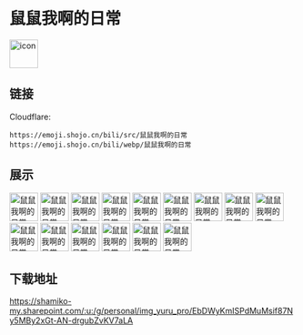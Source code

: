 # 鼠鼠我啊的日常
<img src="https://emoji.shojo.cn/bili/src/鼠鼠我啊的日常/icon.png" width="50" height="50" alt="icon">

## 链接
Cloudflare:
```
https://emoji.shojo.cn/bili/src/鼠鼠我啊的日常
https://emoji.shojo.cn/bili/webp/鼠鼠我啊的日常
```
## 展示
<img src="https://emoji.shojo.cn/bili/src/鼠鼠我啊的日常/鼠鼠我啊的日常-开心.png" width="50" height="50" alt="鼠鼠我啊的日常-开心">
<img src="https://emoji.shojo.cn/bili/src/鼠鼠我啊的日常/鼠鼠我啊的日常-疑问.png" width="50" height="50" alt="鼠鼠我啊的日常-疑问">
<img src="https://emoji.shojo.cn/bili/src/鼠鼠我啊的日常/鼠鼠我啊的日常-无语.png" width="50" height="50" alt="鼠鼠我啊的日常-无语">
<img src="https://emoji.shojo.cn/bili/src/鼠鼠我啊的日常/鼠鼠我啊的日常-加油.png" width="50" height="50" alt="鼠鼠我啊的日常-加油">
<img src="https://emoji.shojo.cn/bili/src/鼠鼠我啊的日常/鼠鼠我啊的日常-吃瓜.png" width="50" height="50" alt="鼠鼠我啊的日常-吃瓜">
<img src="https://emoji.shojo.cn/bili/src/鼠鼠我啊的日常/鼠鼠我啊的日常-哎.png" width="50" height="50" alt="鼠鼠我啊的日常-哎">
<img src="https://emoji.shojo.cn/bili/src/鼠鼠我啊的日常/鼠鼠我啊的日常-大哭.png" width="50" height="50" alt="鼠鼠我啊的日常-大哭">
<img src="https://emoji.shojo.cn/bili/src/鼠鼠我啊的日常/鼠鼠我啊的日常-害羞.png" width="50" height="50" alt="鼠鼠我啊的日常-害羞">
<img src="https://emoji.shojo.cn/bili/src/鼠鼠我啊的日常/鼠鼠我啊的日常-舒服.png" width="50" height="50" alt="鼠鼠我啊的日常-舒服">
<img src="https://emoji.shojo.cn/bili/src/鼠鼠我啊的日常/鼠鼠我啊的日常-喜欢.png" width="50" height="50" alt="鼠鼠我啊的日常-喜欢">
<img src="https://emoji.shojo.cn/bili/src/鼠鼠我啊的日常/鼠鼠我啊的日常-听歌.png" width="50" height="50" alt="鼠鼠我啊的日常-听歌">
<img src="https://emoji.shojo.cn/bili/src/鼠鼠我啊的日常/鼠鼠我啊的日常-生气.png" width="50" height="50" alt="鼠鼠我啊的日常-生气">
<img src="https://emoji.shojo.cn/bili/src/鼠鼠我啊的日常/鼠鼠我啊的日常-睡觉.png" width="50" height="50" alt="鼠鼠我啊的日常-睡觉">
<img src="https://emoji.shojo.cn/bili/src/鼠鼠我啊的日常/鼠鼠我啊的日常-不开心.png" width="50" height="50" alt="鼠鼠我啊的日常-不开心">
<img src="https://emoji.shojo.cn/bili/src/鼠鼠我啊的日常/鼠鼠我啊的日常-点赞.png" width="50" height="50" alt="鼠鼠我啊的日常-点赞">

## 下载地址

https://shamiko-my.sharepoint.com/:u:/g/personal/img_yuru_pro/EbDWyKmISPdMuMsif87Ny5MBy2xGt-AN-drgubZvKV7aLA